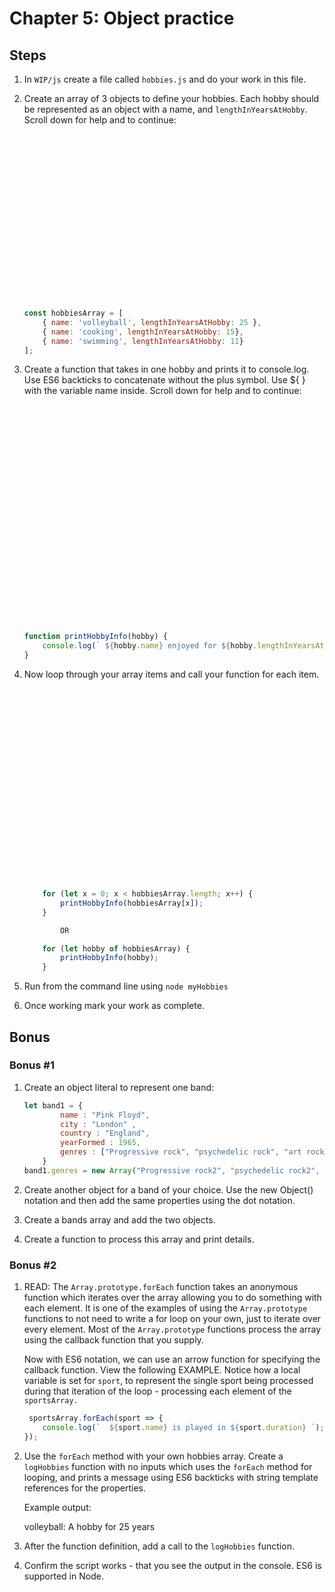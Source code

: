 # Chapter 5: Object practice

## Steps
 
1. In `WIP/js` create a file called `hobbies.js` and do your work in this file. 
 
1. Create an array of 3 objects to define your hobbies. Each hobby should be represented as an object with a name, and `lengthInYearsAtHobby`. Scroll down for help and to continue:

    ``` javascript




















    const hobbiesArray = [
        { name: 'volleyball', lengthInYearsAtHobby: 25 },
        { name: 'cooking', lengthInYearsAtHobby: 15},
        { name: 'swimming', lengthInYearsAtHobby: 11}
    ];
    ```            

1. Create a function that takes in one hobby and prints it to console.log. Use ES6 backticks to concatenate without the plus symbol.  Use ${ }  with the variable name inside. Scroll down for help and to continue:

    ``` javascript


























    function printHobbyInfo(hobby) {
        console.log(` ${hobby.name} enjoyed for ${hobby.lengthInYearsAtHobby} `)
    }
    ```

1. Now loop through your array items and call your function for each item.    
    ``` javascript























        for (let x = 0; x < hobbiesArray.length; x++) {
            printHobbyInfo(hobbiesArray[x]);
        }

            OR

        for (let hobby of hobbiesArray) {
            printHobbyInfo(hobby);
        }
    ```

1. Run from the command line using `node myHobbies`

1. Once working mark your work as complete.

## Bonus

### Bonus #1
1. Create an object literal to represent one band:
    ```javascript
    let band1 = {
            name : "Pink Floyd",
            city : "London" ,
            country : "England",
            yearFormed : 1965,
            genres : ["Progressive rock", "psychedelic rock", "art rock"]
        }
    band1.genres = new Array("Progressive rock2", "psychedelic rock2", "art rock2");
    ```

1. Create another object for a band of your choice. Use the new Object() notation and then add the same properties using the dot notation.

1. Create a bands array and add the two objects.

1. Create a function to process this array and print details. 

### Bonus #2
1. READ: The `Array.prototype.forEach` function takes an anonymous function which iterates over the array allowing you to do something with each element. It is one of the examples of using the `Array.prototype` functions to not need to write a for loop on your own, just to iterate over every element. Most of the `Array.prototype` functions process the array using the callback function that you supply.  

    Now with ES6 notation, we can use an arrow function for specifying the callback function. View the following EXAMPLE. Notice how a local variable is set for `sport`, to represent the single sport being processed during that iteration of the loop - processing each element of the `sportsArray.` 

    ``` javascript
     sportsArray.forEach(sport => {
        console.log(`  ${sport.name} is played in ${sport.duration} `);
    });
    ```

1. Use the `forEach` method with your own hobbies array. Create a `logHobbies` function with no inputs which uses the `forEach` method for looping, and prints a message using ES6 backticks with string template references for the properties. 

   Example output:

   volleyball: A hobby for 25 years

1. After the function definition, add a call to the `logHobbies` function.

1. Confirm the script works - that you see the output in the console. ES6 is supported in Node.


